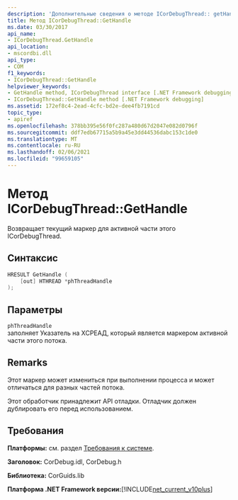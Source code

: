 ```yaml
---
description: 'Дополнительные сведения о методе ICorDebugThread:: getHandler'
title: Метод ICorDebugThread::GetHandle
ms.date: 03/30/2017
api_name:
- ICorDebugThread.GetHandle
api_location:
- mscordbi.dll
api_type:
- COM
f1_keywords:
- ICorDebugThread::GetHandle
helpviewer_keywords:
- GetHandle method, ICorDebugThread interface [.NET Framework debugging]
- ICorDebugThread::GetHandle method [.NET Framework debugging]
ms.assetid: 172ef8c4-2ead-4cfc-bd2e-dee4fb7191cd
topic_type:
- apiref
ms.openlocfilehash: 378bb395e56f0fc287a480d67d2047e082d0796f
ms.sourcegitcommit: ddf7edb67715a5b9a45e3dd44536dabc153c1de0
ms.translationtype: MT
ms.contentlocale: ru-RU
ms.lasthandoff: 02/06/2021
ms.locfileid: "99659105"
---
```

# <a name="icordebugthreadgethandle-method"></a>Метод ICorDebugThread::GetHandle

Возвращает текущий маркер для активной части этого ICorDebugThread.  
  
## <a name="syntax"></a>Синтаксис  
  
```cpp  
HRESULT GetHandle (  
    [out] HTHREAD *phThreadHandle  
);  
```  
  
## <a name="parameters"></a>Параметры  

 `phThreadHandle`  
 заполняет Указатель на ХСРЕАД, который является маркером активной части этого потока.  
  
## <a name="remarks"></a>Remarks  

 Этот маркер может измениться при выполнении процесса и может отличаться для разных частей потока.  
  
 Этот обработчик принадлежит API отладки. Отладчик должен дублировать его перед использованием.  
  
## <a name="requirements"></a>Требования  

 **Платформы:** см. раздел [Требования к системе](../../get-started/system-requirements.md).  
  
 **Заголовок:** CorDebug.idl, CorDebug.h  
  
 **Библиотека:** CorGuids.lib  
  
 **Платформа .NET Framework версии:**[!INCLUDE[net_current_v10plus](../../../../includes/net-current-v10plus-md.md)]

